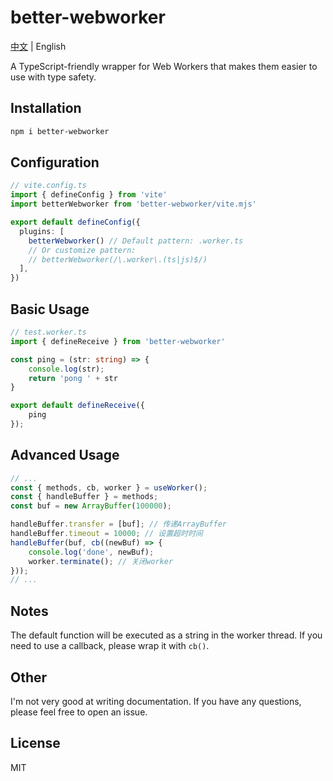 # better-webworker

[中文](https://github.com/mchao123/better-webworker/blob/main/README.zh-CN.md) | English

A TypeScript-friendly wrapper for Web Workers that makes them easier to use with type safety.

## Installation
```bash
npm i better-webworker
```

## Configuration

```ts
// vite.config.ts
import { defineConfig } from 'vite'
import betterWebworker from 'better-webworker/vite.mjs'

export default defineConfig({
  plugins: [
    betterWebworker() // Default pattern: .worker.ts
    // Or customize pattern:
    // betterWebworker(/\.worker\.(ts|js)$/)
  ],
})
```

## Basic Usage

```ts
// test.worker.ts
import { defineReceive } from 'better-webworker'

const ping = (str: string) => {
    console.log(str);
    return 'pong ' + str
}

export default defineReceive({
    ping
});
```

## Advanced Usage

```ts
// ...
const { methods, cb, worker } = useWorker();
const { handleBuffer } = methods;
const buf = new ArrayBuffer(100000);

handleBuffer.transfer = [buf]; // 传递ArrayBuffer
handleBuffer.timeout = 10000; // 设置超时时间
handleBuffer(buf, cb((newBuf) => {
    console.log('done', newBuf);
    worker.terminate(); // 关闭worker
}));
// ...

```

## Notes

The default function will be executed as a string in the worker thread. If you need to use a callback, please wrap it with `cb()`.

## Other

I'm not very good at writing documentation. If you have any questions, please feel free to open an issue.

## License

MIT

